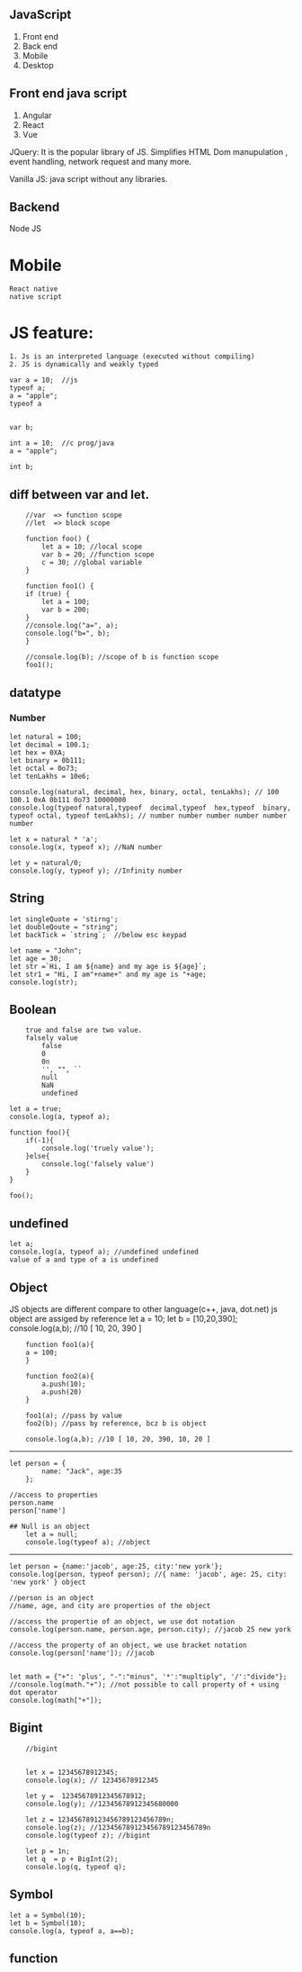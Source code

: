 ## JavaScript

1. Front end
2. Back end
3. Mobile
4. Desktop

## Front end java script
1. Angular
2. React
3. Vue


JQuery: It is the popular library of JS. Simplifies HTML Dom manupulation , event handling, network request and many more.

Vanilla JS: java script without any libraries.

## Backend
  Node JS

# Mobile
    React native
    native script

# JS feature:
    1. Js is an interpreted language (executed without compiling)
    2. JS is dynamically and weakly typed

    var a = 10;  //js  
    typeof a;
    a = "apple";
    typeof a


    var b;

    int a = 10;  //c prog/java
    a = "apple";

    int b;

## diff between var and let.
        //var  => function scope
        //let  => block scope

        function foo() {
            let a = 10; //local scope
            var b = 20; //function scope
            c = 30; //global variable
        }

        function foo1() {
        if (true) {
            let a = 100;
            var b = 200;
        }
        //console.log("a=", a);
        console.log("b=", b);
        }

        //console.log(b); //scope of b is function scope
        foo1();


## datatype
### Number
    let natural = 100;
    let decimal = 100.1;
    let hex = 0XA;
    let binary = 0b111;
    let octal = 0o73;
    let tenLakhs = 10e6;

    console.log(natural, decimal, hex, binary, octal, tenLakhs); // 100 100.1 0xA 0b111 0o73 10000000
    console.log(typeof natural,typeof  decimal,typeof  hex,typeof  binary, typeof octal, typeof tenLakhs); // number number number number number number

    let x = natural * 'a';
    console.log(x, typeof x); //NaN number

    let y = natural/0;
    console.log(y, typeof y); //Infinity number

## String
    let singleQuote = 'stirng';
    let doubleQoute = "string";
    let backTick = `string`;  //below esc keypad

    let name = "John";
    let age = 30;
    let str =`Hi, I am ${name} and my age is ${age}`;
    let str1 = "Hi, I am"+name+" and my age is "+age;
    console.log(str);

## Boolean
        true and false are two value.
        falsely value
            false
            0
            0n
            '', "", ``
            null
            NaN
            undefined

    let a = true;
    console.log(a, typeof a);

    function foo(){
        if(-1){
            console.log('truely value');
        }else{
            console.log('falsely value')
        }
    }

    foo();

## undefined
    let a;
    console.log(a, typeof a); //undefined undefined
    value of a and type of a is undefined

## Object
   JS objects are different compare to other language(c++, java, dot.net)
   js object are assiged by reference
        let a = 10;
        let b =  [10,20,390];
        console.log(a,b); //10 [ 10, 20, 390 ]

        function foo1(a){ 
        a = 100;
        }

        function foo2(a){ 
            a.push(10);
            a.push(20)
        }

        foo1(a); //pass by value
        foo2(b); //pass by reference, bcz b is object

        console.log(a,b); //10 [ 10, 20, 390, 10, 20 ]
------------------------------------------------------------------
    let person = {
            name: "Jack", age:35
        };

    //access to properties
    person.name
    person['name']

    ## Null is an object
        let a = null;
        console.log(typeof a); //object

---------------------------------------------------------------
    let person = {name:'jacob', age:25, city:'new york'};
    console.log(person, typeof person); //{ name: 'jacob', age: 25, city: 'new york' } object

    //person is an object
    //name, age, and city are properties of the object

    //access the propertie of an object, we use dot notation
    console.log(person.name, person.age, person.city); //jacob 25 new york

    //access the property of an object, we use bracket notation
    console.log(person['name']); //jacob


    let math = {"+": 'plus', "-":"minus", '*':"mupltiply", '/':"divide"};
    //console.log(math."+"); //not possible to call property of + using dot operator
    console.log(math["+"]);


## Bigint
        //bigint


        let x = 12345678912345;
        console.log(x); // 12345678912345

        let y =  12345678912345678912;
        console.log(y); //12345678912345680000

        let z = 123456789123456789123456789n;
        console.log(z); //123456789123456789123456789n
        console.log(typeof z); //bigint

        let p = 1n;
        let q  = p + BigInt(2);
        console.log(q, typeof q);


## Symbol
    let a = Symbol(10);
    let b = Symbol(10);
    console.log(a, typeof a, a==b);


## function










